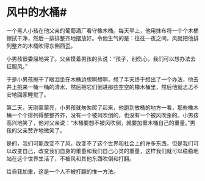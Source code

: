 # 风中的水桶#
一个黑人小孩在他父亲的葡萄酒厂看守橡木桶。每天早上，他用抹布将一个个木桶擦拭干净，然后一排排整齐地摆放好。令他生气的是：往往一夜之间，风就把他排列整齐的木桶吹得东倒西歪。 

小男孩很委屈地哭了。父亲摸着男孩的头说：“孩子，别伤心，我们可以想办法去征服风。” 

于是小男孩擦干了眼泪坐在木桶边想啊想啊，想了半天终于想出了一个办法，他去井上挑来一桶一桶的清水，然后把它们倒进那些空空的橡木桶里，然后他就忐忑不安地回家睡觉了。 

第二天，天刚蒙蒙亮，小男孩就匆匆爬了起来，他跑到放桶的地方一看，那些橡木桶一个个排列得整整齐齐，没有一个被风吹倒的，也没有一个被风吹歪的。小男孩高兴地笑了，他对父亲说：“木桶要想不被风吹倒，就要加重木桶自己的重量。”男孩的父亲赞许地微笑了。 

是的，我们可能改变不了风，改变不了这个世界和社会上的许多东西，但是我们可以改变自己，改变我们自身的重量和我们自己心灵的重量，这样我们就可以稳稳地站在这个世界生活了，不被风和其他东西吹倒和打翻。 

给自我加重，这是一个人不被打翻的惟一方法。
 